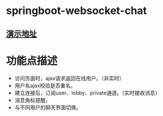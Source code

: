 # springboot-websocket-chat
## [演示地址](http://111.231.86.225:8888/)

# 功能点描述

* 访问页面时，ajax请求返回在线用户。（非实时）
* 用户名ajax校验是否重名。
* 建立连接后，订阅user、lobby、private通道。（实时接收消息）
* 消息角标提醒。
* 与不同用户的聊天界面切换。
